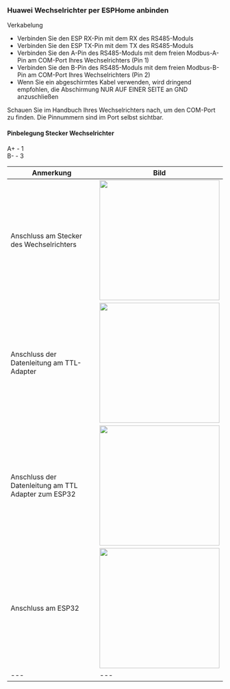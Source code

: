 ### Huawei Wechselrichter per ESPHome anbinden

Verkabelung
- Verbinden Sie den ESP RX-Pin mit dem RX des RS485-Moduls
- Verbinden Sie den ESP TX-Pin mit dem TX des RS485-Moduls
- Verbinden Sie den A-Pin des RS485-Moduls mit dem freien Modbus-A-Pin am COM-Port Ihres Wechselrichters (Pin 1)
- Verbinden Sie den B-Pin des RS485-Moduls mit dem freien Modbus-B-Pin am COM-Port Ihres Wechselrichters (Pin 2)
- Wenn Sie ein abgeschirmtes Kabel verwenden, wird dringend empfohlen, die Abschirmung NUR AUF EINER SEITE an GND anzuschließen

Schauen Sie im Handbuch Ihres Wechselrichters nach, um den COM-Port zu finden. Die Pinnummern sind im Port selbst sichtbar.

#### Pinbelegung Stecker Wechselrichter
A+ - 1  
B-  - 3


| Anmerkung | Bild |
|----------|----------|
| Anschluss am Stecker des Wechselrichters | <img src="https://github.com/user-attachments/assets/852e601d-84c9-4ec7-9957-5182d5558eaa" width="280px">   | 
| Anschluss der Datenleitung am TTL-Adapter | <img src="https://github.com/user-attachments/assets/7e676fcf-7178-4bac-9573-4a939a976547" width="280px">   |
| Anschluss der Datenleitung am TTL Adapter zum ESP32 | <img src="https://github.com/user-attachments/assets/cc5942c7-cd3a-412c-b93a-5fc789122135" width="280px">   |
| Anschluss am ESP32 | <img src="https://github.com/user-attachments/assets/6f3fd278-b226-4355-ba96-ed46ca7e7192" width="280px">   |
| --- | --- |

